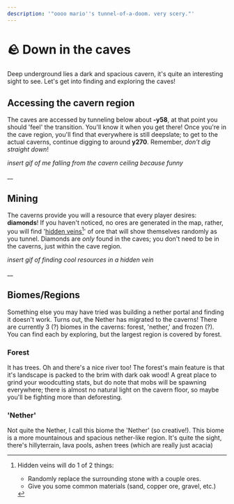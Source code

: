 ```yaml
---
description: '"oooo mario''s tunnel-of-a-doom. very scery."'
---
```


# 🪨 Down in the caves

Deep underground lies a dark and spacious cavern, it's quite an interesting sight to see. Let's get into finding and exploring the caves!

## Accessing the cavern region

The caves are accessed by tunneling below about **-y58**, at that point you should 'feel' the transition. You'll know it when you get there! Once you're in the cave region, you'll find that everywhere is still deepslate; to get to the actual caverns, continue digging to around **y270**. Remember, _don't dig straight down_!

_insert gif of me falling from the cavern ceiling because funny_

\_\_

## Mining

The caverns provide you will a resource that every player desires: **diamonds**! If you haven't noticed, no ores are generated in the map, rather, you will find '[hidden veins](#user-content-fn-1)[^1]' of ore that will show themselves randomly as you tunnel. Diamonds are _only_ found in the caves; you don't need to be in the caverns, just within the cave region.

_insert gif of finding cool resources in a hidden vein_

\_\_

## Biomes/Regions

Something else you may have tried was building a nether portal and finding it doesn't work. Turns out, the Nether has migrated to the caverns! There are currently 3 (?) biomes in the caverns: forest, 'nether,' and frozen (?). You can find each by exploring, but the largest region is covered by forest.

### Forest

It has trees. Oh and there's a nice river too! The forest's main feature is that it's landscape is packed to the brim with dark oak wood! A great place to grind your woodcutting stats, but do note that mobs will be spawning everywhere; there is almost no natural light on the cavern floor, so maybe you'll be fighting more than deforesting.

### 'Nether'

Not quite the Nether, I call this biome the 'Nether' (so creative!). This biome is a more mountainous and spacious nether-like region. It's quite the sight, there's hillyterrain, lava pools, ashen trees (which are really just acacia)

[^1]: Hidden veins will do 1 of 2 things:

    * Randomly replace the surrounding stone with a couple ores.
    * Give you some common materials (sand, copper ore, gravel, etc.)
